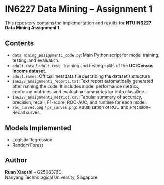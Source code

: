 # IN6227 Data Mining – Assignment 1

This repository contains the implementation and results for **NTU IN6227 Data Mining Assignment 1**.

## Contents
- `data mining_assignment1_code.py`: Main Python script for model training, testing, and evaluation.  
- `adult.data` / `adult.test`: Training and testing splits of the **UCI Census Income dataset**.  
- `adult.names`: Official metadata file describing the dataset’s structure
- `in6227_assignment1_reports.txt`: Text report automatically generated after running the code. It includes model performance metrics, confusion matrices, and evaluation summaries for both classifiers.  
- `in6227_assignment1_metrics.csv`: Tabular summary of accuracy, precision, recall, F1-score, ROC-AUC, and runtime for each model.  
- `roc_curves.png` / `pr_curves.png`: Visualization of ROC and Precision–Recall curves.  

## Models Implemented
- Logistic Regression  
- Random Forest  

## Author
**Ruan Xiaoshi** – G2508376C  
Nanyang Technological University, Singapore
